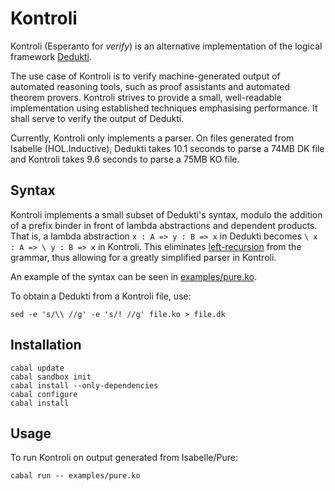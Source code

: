 # Kontroli

Kontroli (Esperanto for *verify*) is
an alternative implementation of the logical framework
[Dedukti](https://deducteam.github.io/).

The use case of Kontroli is to
verify machine-generated output of automated reasoning tools,
such as proof assistants and automated theorem provers.
Kontroli strives to provide a
small, well-readable implementation
using established techniques
emphasising performance.
It shall serve to verify the output of Dedukti.

Currently, Kontroli only implements a parser.
On files generated from Isabelle (HOL.Inductive),
Dedukti takes 10.1 seconds to parse a 74MB DK file and
Kontroli takes 9.6 seconds to parse a 75MB KO file.

## Syntax

Kontroli implements a small subset of Dedukti's syntax,
modulo the addition of a prefix binder in front of
lambda abstractions and dependent products.
That is, a lambda abstraction
`x : A => y : B => x` in Dedukti becomes
`\ x : A => \ y : B => x` in Kontroli.
This eliminates [left-recursion](https://en.wikipedia.org/wiki/Left_recursion)
from the grammar, thus allowing for a greatly simplified parser in Kontroli.

An example of the syntax can be seen in [examples/pure.ko](examples/pure.ko).

To obtain a Dedukti from a Kontroli file, use:

    sed -e 's/\\ //g' -e 's/! //g' file.ko > file.dk

## Installation

    cabal update
    cabal sandbox init
    cabal install --only-dependencies
    cabal configure
    cabal install

## Usage

To run Kontroli on output generated from Isabelle/Pure:

    cabal run -- examples/pure.ko
